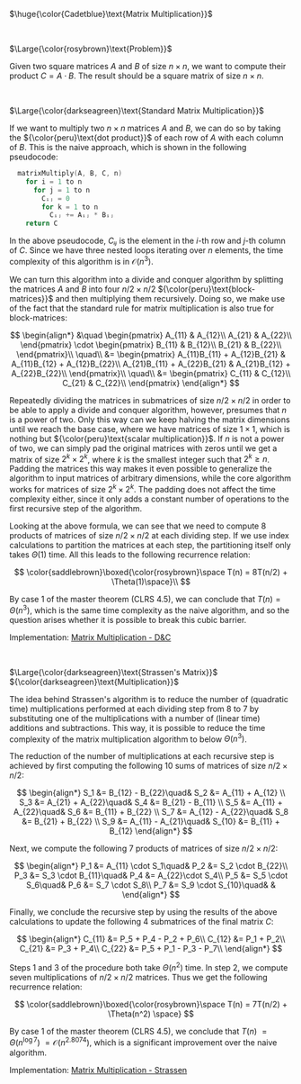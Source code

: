 $\huge{\color{Cadetblue}\text{Matrix Multiplication}}$

<br/>

$\Large{\color{rosybrown}\text{Problem}}$

Given two square matrices $A$ and $B$ of size $n \times n$, we want to compute their product $C = A \cdot B$. The result should be a square matrix of size $n \times n$.

<br/>

$\Large{\color{darkseagreen}\text{Standard Matrix Multiplication}}$

If we want to multiply two $n \times n$ matrices $A$ and $B$, we can do so by taking the ${\color{peru}\text{dot product}}$ of each row of $A$ with each column of $B$. This is the naive approach, which is shown in the following pseudocode:

```c
  matrixMultiply(A, B, C, n)
    for i = 1 to n
      for j = 1 to n
        Cᵢⱼ = 0
        for k = 1 to n
          Cᵢⱼ += Aᵢⱼ * Bᵢⱼ
    return C
```

In the above pseudocode, $Cᵢⱼ$ is the element in the $i$-th row and $j$-th column of $C$. Since we have three nested loops iterating over $n$ elements, the time complexity of this algorithm is in $\mathcal{O}(n^3)$.

We can turn this algorithm into a divide and conquer algorithm by splitting the matrices $A$ and $B$ into four $n/2 \times n/2$ ${\color{peru}\text{block-matrices}}$ and then multiplying them recursively. Doing so, we make use of the fact that the standard rule for matrix multiplication is also true for block-matrices:  

$$ \begin{align*}
   &\quad
   \begin{pmatrix}
   A_{11} & A_{12}\\
   A_{21} & A_{22}\\
   \end{pmatrix}
   \cdot
   \begin{pmatrix}
   B_{11} & B_{12}\\
   B_{21} & B_{22}\\
   \end{pmatrix}\\
   \quad\\
    &=
  \begin{pmatrix}
  A_{11}B_{11} + A_{12}B_{21} & A_{11}B_{12} + A_{12}B_{22}\\
  A_{21}B_{11} + A_{22}B_{21} & A_{21}B_{12} + A_{22}B_{22}\\
  \end{pmatrix}\\
  \quad\\
    &=
  \begin{pmatrix}
  C_{11} & C_{12}\\
  C_{21} & C_{22}\\
  \end{pmatrix}
  \end{align*}
$$

Repeatedly dividing the matrices in submatrices of size $n/2 \times n/2$ in order to be able to apply a divide and conquer algorithm, however, presumes that $n$ is a power of two. Only this way can we keep halving the matrix dimensions until we reach the base case, where we have matrices of size $1 \times 1$, which is nothing but ${\color{peru}\text{scalar multiplication}}$. If $n$ is not a power of two, we can simply pad the original matrices with zeros until we get a matrix of size $2^k \times 2^k$, where $k$ is the smallest integer such that $2^k \geq n$. Padding the matrices this way makes it even possible to generalize the algorithm to input matrices of arbitrary dimensions, while the core algorithm works for matrices of size $2^k \times 2^k$. The padding does not affect the time complexity either, since it only adds a constant number of operations to the first recursive step of the algorithm.

Looking at the above formula, we can see that we need to compute 8 products of matrices of size $n/2 \times n/2$ at each dividing step. If we use index calculations to partition the matrices at each step, the partitioning itself only takes $\Theta(1)$ time. All this leads to the following recurrence relation:

$$
\color{saddlebrown}\boxed{\color{rosybrown}\space T(n) = 8T(n/2) + \Theta(1)\space}\\
$$

By case 1 of the master theorem (CLRS 4.5), we can conclude that $T(n) = \Theta(n^3)$, which is the same time complexity as the naive algorithm, and so the question arises whether it is possible to break this cubic barrier.

Implementation: [Matrix Multiplication - D&C](https://github.com/pl3onasm/AADS/blob/main/algorithms/divide-and-conquer/strassen/mmp-1.c)

<br/>

$\Large{\color{darkseagreen}\text{Strassen's Matrix}}$ ${\color{darkseagreen}\text{Multiplication}}$

The idea behind Strassen's algorithm is to reduce the number of (quadratic time) multiplications performed at each dividing step from 8 to 7 by substituting one of the multiplications with a number of (linear time) additions and subtractions. This way, it is possible to reduce the time complexity of the matrix multiplication algorithm to below $\Theta(n^3)$.

The reduction of the number of multiplications at each recursive step is achieved by first computing the following 10 sums of matrices of size $n/2 \times n/2$:

$$
\begin{align*}
  S_1 &= B_{12} - B_{22}\quad&
  S_2 &= A_{11} + A_{12} \\
  S_3 &= A_{21} + A_{22}\quad&
  S_4 &= B_{21} - B_{11} \\
  S_5 &= A_{11} + A_{22}\quad&
  S_6 &= B_{11} + B_{22} \\
  S_7 &= A_{12} - A_{22}\quad&
  S_8 &= B_{21} + B_{22} \\
  S_9 &= A_{11} - A_{21}\quad&
  S_{10} &= B_{11} + B_{12}
\end{align*}
$$

Next, we compute the following 7 products of matrices of size $n/2 \times n/2$:

$$
\begin{align*}
  P_1 &= A_{11} \cdot S_1\quad& P_2 &= S_2 \cdot B_{22}\\
  P_3 &= S_3 \cdot B_{11}\quad& P_4 &= A_{22}\cdot S_4\\
  P_5 &= S_5 \cdot S_6\quad& P_6 &= S_7 \cdot S_8\\
  P_7 &= S_9 \cdot S_{10}\quad& &
\end{align*}
$$

Finally, we conclude the recursive step by using the results of the above calculations to update the following 4 submatrices of the final matrix $C$:

$$
\begin{align*}
  C_{11} &= P_5 + P_4 - P_2 + P_6\\
  C_{12} &= P_1 + P_2\\
  C_{21} &= P_3 + P_4\\
  C_{22} &= P_5 + P_1 - P_3 - P_7\\
\end{align*}
$$

Steps 1 and 3 of the procedure both take $\Theta(n^2)$ time. In step 2, we compute seven multiplications of $n/2 \times n/2$ matrices. Thus we get the following recurrence relation:

$$
\color{saddlebrown}\boxed{\color{rosybrown}\space T(n) = 7T(n/2) + \Theta(n^2) \space}
$$

By case 1 of the master theorem (CLRS 4.5), we conclude that $T(n)$ $= \Theta(n^{\log{7}})$ $= \mathcal{O}(n^{2.8074})$, which is a significant improvement over the naive algorithm.

Implementation: [Matrix Multiplication - Strassen](https://github.com/pl3onasm/AADS/blob/main/algorithms/divide-and-conquer/strassen/mmp-2.c)
